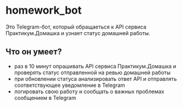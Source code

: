 # homework_bot
Это Telegram-бот, который обращаеться к API сервиса Практикум.Домашка и узнает статус домашней работы.

## Что он умеет? ##
- раз в 10 минут опрашивать API сервиса Практикум.Домашка и проверять статус отправленной на ревью домашней работы
- при обновлении статуса анализировать ответ API и отправлять соответствующее уведомление в Telegram
- логировать свою работу и сообщать о важных проблемах сообщением в Telegram


